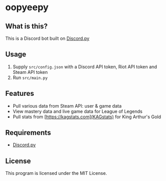 # oopyeepy
## What is this?
This is a Discord bot built on [Discord.py](https://discordpy.readthedocs.io/en/stable/)

## Usage
1. Supply `src/config.json` with a Discord API token, Riot API token and Steam API token
2. Run `src/main.py`

## Features
* Pull various data from Steam API: user & game data
* View mastery data and live game data for League of Legends
* Pull stats from [https://kagstats.com](KAGstats) for King Arthur's Gold

## Requirements
* [Discord.py](https://discordpy.readthedocs.io/en/stable/)

## License
This program is licensed under the MIT License.